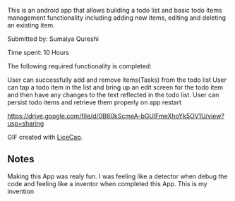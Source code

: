 This is an android app that allows building a todo list and basic todo items management functionality including adding new items, editing and deleting an existing item.

Submitted by: Sumaiya Qureshi

Time spent: 10 Hours

The following required functionality is completed:

User can successfully add and remove items(Tasks) from the todo list
User can tap a todo item in the list and bring up an edit screen for the todo item and then have any changes to the text reflected in the todo list.
User can persist todo items and retrieve them properly on app restart

https://drive.google.com/file/d/0B60kScmeA-bGUlFmeXhoYk5OV1U/view?usp=sharing

GIF created with [LiceCap](http://www.cockos.com/licecap/).



## Notes

Making this App was realy fun. I was feeling like a detector when debug the code and feeling like a inventor when completed this App. This is my invention

